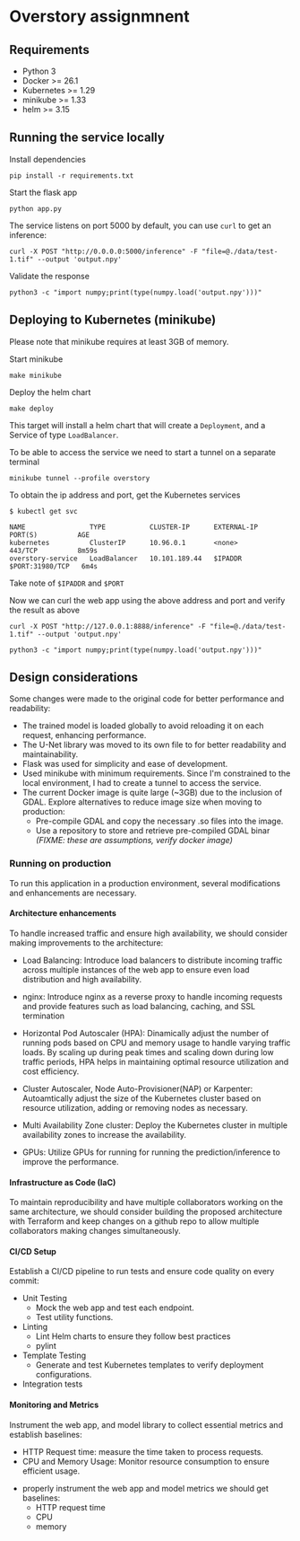 # Overstory assignmnent

## Requirements

* Python 3
* Docker >= 26.1
* Kubernetes >= 1.29
* minikube >= 1.33
* helm >= 3.15

## Running the service locally

Install dependencies

```shell
pip install -r requirements.txt
```

Start the flask app

```shell
python app.py
```

The service listens on port 5000 by default, you can use `curl` to get an inference:

```shell
curl -X POST "http://0.0.0.0:5000/inference" -F "file=@./data/test-1.tif" --output 'output.npy'
```

Validate the response

```shell
python3 -c "import numpy;print(type(numpy.load('output.npy')))"
```

## Deploying to Kubernetes (minikube)

Please note that minikube requires at least 3GB of memory.

Start minikube

```shell
make minikube
```

Deploy the helm chart

```shell
make deploy
```
This target will install a helm chart that will create a `Deployment`, and a Service of type `LoadBalancer`.

To be able to access the service we need to start a tunnel on a separate terminal

```shell
minikube tunnel --profile overstory
```

To obtain the ip address and port, get the Kubernetes services

```shell
$ kubectl get svc

NAME                TYPE           CLUSTER-IP      EXTERNAL-IP   PORT(S)          AGE
kubernetes          ClusterIP      10.96.0.1       <none>        443/TCP          8m59s
overstory-service   LoadBalancer   10.101.189.44   $IPADDR       $PORT:31980/TCP   6m4s
```

Take note of `$IPADDR` and `$PORT`

Now we can curl the web app using the above address and port and verify the result as above

```shell
curl -X POST "http://127.0.0.1:8888/inference" -F "file=@./data/test-1.tif" --output 'output.npy'

python3 -c "import numpy;print(type(numpy.load('output.npy')))"
```

## Design considerations

Some changes were made to the original code for better performance and readability:

* The trained model is loaded globally to avoid reloading it on each request, enhancing performance.
* The U-Net library was moved to its own file to for better readability and maintainability.
* Flask was used for simplicity and ease of development.
* Used minikube with minimum requirements. Since I'm constrained to the local environment, I had to create a tunnel to access the service.
* The current Docker image is quite large (~3GB) due to the inclusion of GDAL. Explore alternatives to reduce image size when moving to production:
    * Pre-compile GDAL and copy the necessary .so files into the image.
    * Use a repository to store and retrieve pre-compiled GDAL binar
_(FIXME: these are assumptions, verify docker image)_

### Running on production

To run this application in a production environment, several modifications and enhancements are necessary.

#### Architecture enhancements

To handle increased traffic and ensure high availability, we should consider making improvements to the architecture:

* Load Balancing: Introduce load balancers to distribute incoming traffic across multiple instances of the web app to ensure even load distribution and high availability.

* nginx: Introduce nginx as a reverse proxy to handle incoming requests and provide features such as load balancing, caching, and SSL termination

* Horizontal Pod Autoscaler (HPA): Dinamically adjust the number of running pods based on CPU and memory usage to handle varying traffic loads.  By scaling up during peak times and scaling down during low traffic periods, HPA helps in maintaining optimal resource utilization and cost efficiency.

* Cluster Autoscaler, Node Auto-Provisioner(NAP) or Karpenter: Autoamtically adjust the size of the Kubernetes cluster based on resource utilization, adding or removing nodes as necessary.

* Multi Availability Zone cluster: Deploy the Kubernetes cluster in multiple availability zones to increase the availability.

* GPUs: Utilize GPUs for running for running the prediction/inference to improve the performance.

#### Infrastructure as Code (IaC)

To maintain reproducibility and have multiple collaborators working on the same architecture, we should consider building the proposed architecture with Terraform and keep changes on a github repo to allow multiple collaborators making changes simultaneously.

#### CI/CD Setup

Establish a CI/CD pipeline to run tests and ensure code quality on every commit:

* Unit Testing
    * Mock the web app and test each endpoint.
    * Test utility functions.
* Linting
    * Lint Helm charts to ensure they follow best practices
    * pylint
* Template Testing
    * Generate and test Kubernetes templates to verify deployment configurations.
* Integration tests

#### Monitoring and Metrics

Instrument the web app, and model library to collect essential metrics and establish baselines:

* HTTP Request time: measure the time taken to process requests.
* CPU and Memory Usage: Monitor resource consumption to ensure efficient usage.

- properly instrument the web app and model
    metrics we should get baselines:
    - HTTP request time
    - CPU
    - memory

